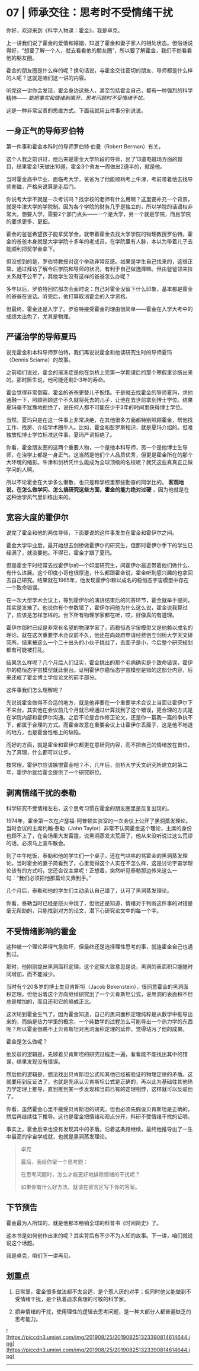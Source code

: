 # 07 | 师承交往：思考时不受情绪干扰

你好，欢迎来到《科学人物课：霍金》，我是卓克。

上一讲我们说了霍金的爱情和婚姻，知道了霍金和妻子家人的相处状态。但俗话说得好，“想要了解一个人，就去看看他的朋友圈”，所以要了解霍金，我们不妨看看他的朋友圈。

霍金的朋友圈是什么样的呢？换句话说，与霍金交往密切的朋友、导师都是什么样的人呢？这就是咱们这一讲的内容。

听完这一讲你会发现，霍金身边这些人，甚至包括霍金自己，都有一种强烈的科学精神—— *能把事实和情绪剥离开，思考问题时不受情绪干扰。*

这是一种非常宝贵的思维方式。下面我就用五件事分别说说。

## 一身正气的导师罗伯特 

第一件事和霍金本科时的导师罗伯特·伯曼（Robert Berman）有关。

这个人我之前讲过，他后来是霍金大学阶段的导师，出了13道电磁场方面的题目，结果霍金1天做出10道，霍金3个舍友一周做出2道半的，就是他。

当时霍金高中毕业、面临考大学，爸爸为了他能顺利考上牛津，考前带着他去找导师套磁，严格来说算是走后门。

你说考大学不就是一次考试吗？找学校的老师有什么用啊？这里要补充一个背景，就是牛津大学的学院制。因为各个学院的财务几乎是独立的，所以学院的话语权非常大。想要入学，需要2个部门点头——一个是大学，另一个就是学院，而且学院的要求更多、更细。

霍金的爸爸希望孩子能拿奖学金，就带着霍金去找大学学院的物理教授罗伯特。霍金的爸爸本身就是大学学院十多年的老成员，在学院里有人脉，本以为带着儿子去能顺利把奖学金拿下。

但没想到的是，罗伯特教授对这个举动非常反感。如果是学生自己找来的，这很正常，通过拜访了解今后学院和导师的状况，有利于自己做选择嘛。但由爸爸领来拉关系就不公平了，其他学生没有这样的爸爸怎么办呢？

多年以后，罗伯特回忆那次会面时说：自己对霍金没留下什么印象，基本都是霍金的爸爸在说话。听完后，他打算取消霍金的入学资格。

但最终，霍金还是入学了。罗伯特接受霍金的理由很简单——霍金在入学大考中的成绩太出色了，尤其是物理。

## 严谨治学的导师夏玛

说完霍金和本科导师罗伯特，我们再说说霍金和他读研究生时的导师夏玛（Dennis Sciama）的故事。

之前咱们说过，霍金的渐冻症是他在剑桥上完第一学期课后的那个寒假里诊断出来的。那时医生说，他可能还剩2-3年的寿命。

霍金觉得非常倒霉，霍金的爸爸更替儿子惋惜。于是就去找霍金的导师夏玛，求他通融一下，照顾照顾这个不久就将死去的儿子，让他在去世前拿到博士学位。结果夏玛毫不犹豫地拒绝了，说任何人都不可能在少于3年的时间里获得博士学位。

当然，夏玛只是在这一件事上非常决绝，在其他很多方面都特别照顾霍金，帮他找工作、找房、介绍学术圈牛人。比如，霍金和彭罗斯相识，就是夏玛介绍的。但唯独放松博士学位标准这件事，夏玛严词拒绝了。

你看，霍金朋友圈的这两个重要人物，一个是他本科导师，另一个是他博士生导师，在治学上都是一身正气。这当然是他们个人品质优秀，但更是霍金所在的那个大环境的缩影。牛津和剑桥凭什么能成为全球顶级的名校呢？就凭这些真真正正做学问的人啊。

所以不论霍金在大学多么懒散，也只是和学校里那些勤奋的同学比的。 **客观地说，在怎么做学问、怎么搞研究这些方面，霍金的能力绝对过硬** ，因为他就是在这种治学风气里训练出来的。

## 宽容大度的霍伊尔

说完了霍金和他的两位导师，下面要说的这件事发生在霍金和霍伊尔之间。

霍金大学毕业后，最开始想去剑桥做霍伊尔的研究生，但那时霍伊尔手下的学生已经满了，就没要他。不得已，霍金才跟了夏玛。

但是霍金平时经常去找霍伊尔的一个印度研究生，问霍伊尔最近带着他们做什么、有什么进展。这个印度小哥也很厚道，什么都跟霍金说，霍金听到感兴趣的也拿回去自己研究。结果就在1965年，他发现霍伊尔赖以成名的稳恒态宇宙模型中存在一个致命错误。

在一次大型学术会议上，等到霍伊尔的演讲结束后的问答环节，霍金就举手提问，其实是发难了。他说你有个参数错了，霍伊尔问他为什么这么说，霍金说我算过了，应该是怎样怎样的。台下所有物理学家都在听，哎，好像真的有道理。

霍伊尔那时已经是非常有名望的物理学家了，而稳恒态宇宙模型又是他赖以成名的理论，就在这次重要学术会议前不久，他还在向政府申请经费创立剑桥大学天文研究所。结果被这么一个二十出头的小伙子挑战了，丢面子是小，今后整个研究规划都有可能被打乱。

结果怎么样呢？几个月后人们证实，霍金挑出的那个毛病确实是个致命错误，霍伊尔的稳恒态宇宙模型就此倒台。证明霍伊尔稳恒态宇宙模型是错的这部分内容，后来还成了霍金博士学位论文的前半部分。

这件事我们怎么理解呢？

先说说霍金做得不合适的地方，就是他非要在一个重要学术会议上当面让霍伊尔下不来台。其实他在会议前几个月就已经通过计算找到了这个错误，更合理的方式是在学院内部和霍伊尔沟通。之后不论是合作修正论文，还是你一篇我一篇的争执不下，都属于合理的方式。而霍金故意在重要会议上让霍伊尔丢面子，这是他不地道的地方，也是霍金性格上的缺陷。

而好的方面，就是霍金和霍伊尔都更在意研究内容，而不把自己的情绪放在首位，为了真理，什么都可以让步。

按常理，霍伊尔应该嫉恨霍金吧？不，几年后，剑桥大学天文研究所建立的第二年，霍伊尔就给霍金提供了一个研究职位。

## 剥离情绪干扰的泰勒

科学研究不受情绪左右，这个思考习惯在霍金的朋友圈里是反复出现的。

1974年，霍金第一次在卢瑟福-阿普顿实验室的一次会议上公开了黑洞蒸发理论。当时会议的主席约翰·泰勒（John Taylor）非常不认同霍金这个理论，主席的身份也顾不上了，在会场里大发雷霆，说黑洞蒸发太荒唐了，他从来没听说过这么荒谬的话，必须马上宣布散会。

到了中午吃饭，泰勒和他的学生们一个桌子，还在气哄哄的骂霍金的黑洞蒸发理论。当时霍金的妻子简看到了，心里觉得这个人实在不怎么样，这是讨论宇宙学理论该有的方式吗，您还会议主席呢！正想着，突然听见泰勒那边传来这么一句：“我们必须把他那篇论文弄到手。”

几个月后，泰勒和他的学生们主动承认自己错了，认可了黑洞蒸发理论。

你看，泰勒当时已经是怒火中烧了，但他还是知道，情绪对于判断这件事的对错是毫无帮助的，只能找到对方的论文，潜下心研究论文中的每一个字。

## 不受情绪影响的霍金

这种被一个理论弄得气急败坏，但最终还是选择理性思考的事，就连霍金自己也遇到过。

那时，他刚刚提出黑洞面积定理。这个定理大致意思是说，黑洞的表面积只能随时间增加，而不能减少。

当时有个20多岁的博士生贝肯斯坦（Jacob Bekenstein），很同意霍金的黑洞面积定理。但他沿着这个方向继续研究出了一个贝肯斯坦公式，说黑洞的表面积不但总是增加的，而且还和它的熵成正比。

这次轮到霍金生气了。因为霍金知道，自己的黑洞面积定理纯粹是从数学中推导出来的，而熵是热力学里的概念，一个纯数学的过程怎么可能导出一个热力学的东西呢？所以霍金很瞧不上贝肯斯坦对黑洞面积定理的延伸，觉得玷污了他的成果。

霍金是怎么做呢？

他反驳的逻辑是，先顺着贝肯斯坦的研究过程走一遍，看看能不能找出其中的错误，结果发现没有错误。

然后他的逻辑是，想法找出贝肯斯坦公式和其他已经被验证的物理定律的矛盾。这就要用到反证法了，也就是先承认贝肯斯坦公式是正确的，再以此为基础往其他热力学定理上推导，直到推到某一步发现和当前已有的定理相悖，这样就可以反驳他了。

你看，虽然霍金心里不接受贝肯斯坦的研究，但也必须先假设贝肯斯坦是正确的，然后再继续往下推导。这也是霍金把情绪和观点分开，科研不受情绪干扰的证明。

事实上，霍金后来也没有发现其中的矛盾。沿着这条路继续，最终他推导出了一生中最高的宇宙学成就，也就是黑洞蒸发理论。

> 卓克
> 
> 最后，我给你留一个思考题：
> 
> 在思考问题时，怎么才能更好地排除情绪的干扰呢？
> 
> 如果你有什么好方法，就请在留言区写下你的答案。

## 下节预告

霍金最为人所知的，就是他那本畅销全球的科普书《时间简史》了。

这本书是如何创作出来的呢？其实背后有不少不为人知的故事。下一讲，咱们就说说这个话题。

我是卓克，咱们下一讲再见。

## 划重点

1. 日常里，霍金很多做法都不太合适，是个惹人厌的对手；但同时他又能做到不受情绪干扰，是个执着追求真理的可敬的科学家。

2. 摒弃情绪的干扰，使用理性的逻辑去思考问题，是一种大部分人都普遍缺乏的思考能力。

![https://piccdn3.umiwi.com/img/201908/25/201908251323390814614644.jpg](https://piccdn3.umiwi.com/img/201908/25/201908251323390814614644.jpg)

---
